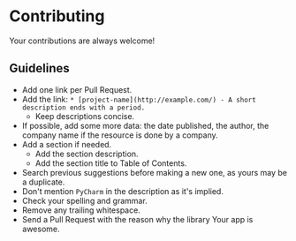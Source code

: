 # Contributing

Your contributions are always welcome!

## Guidelines

* Add one link per Pull Request.
* Add the link: `* [project-name](http://example.com/) - A short description ends with a period.`
    * Keep descriptions concise.
* If possible, add some more data: the date published, the author, the company 
name if the resource is done by a company.
* Add a section if needed.
    * Add the section description.
    * Add the section title to Table of Contents.
* Search previous suggestions before making a new one, as yours may be a duplicate.
* Don't mention `PyCharm` in the description as it's implied.
* Check your spelling and grammar.
* Remove any trailing whitespace.
* Send a Pull Request with the reason why the library
Your app  is awesome.
